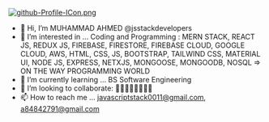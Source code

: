 [![github-Profile-ICon.png](https://i.postimg.cc/Pr5rrN4w/github-Profile-ICon.png)](https://postimg.cc/WtxP5NxN)
- 👋 Hi, I’m MUHAMMAD AHMED @jsstackdevelopers
- 👀 I’m interested in ... Coding and Programming : MERN STACK, REACT JS, REDUX JS, FIREBASE, FIRESTORE, FIREBASE CLOUD, GOOGLE CLOUD, AWS, HTML, CSS, JS, BOOTSTRAP, TAILWIND CSS, MATERIAL UI, NODE JS, EXPRESS, NETXJS, MONGOOSE, MONGOODB, NOSQL => ON THE WAY PROGRAMMING WORLD
- 🌱 I’m currently learning ... BS Software Engineering
- 💞️ I’m looking to collaborate: 🚀🚀🚀🚀🚀🚀🚀🚀
- 📫 How to reach me ... javascriptstack0011@gmail.com, a84842791@gmail.com

<!---
jsstackdevelopers/jsstackdevelopers is a ✨ special ✨ repository because its `README.md` (this file) appears on your GitHub profile.
You can click the Preview link to take a look at your changes.
--->
